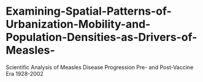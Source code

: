 # Examining-Spatial-Patterns-of-Urbanization-Mobility-and-Population-Densities-as-Drivers-of-Measles-
Scientific Analysis of Measles Disease Progression Pre- and Post-Vaccine Era 1928-2002
